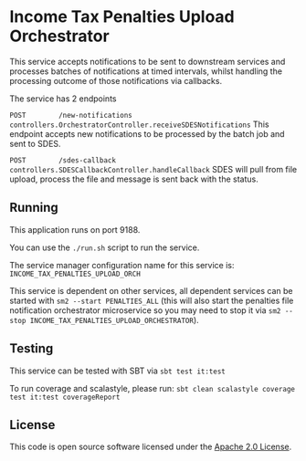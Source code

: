 
# Income Tax Penalties Upload Orchestrator

This service accepts notifications to be sent to downstream services and processes batches of notifications at timed intervals, whilst handling the processing outcome of those notifications via callbacks.

The service has 2 endpoints

`POST        /new-notifications                    controllers.OrchestratorController.receiveSDESNotifications`
This endpoint accepts new notifications to be processed by the batch job and sent to SDES.


`POST        /sdes-callback                        controllers.SDESCallbackController.handleCallback`
SDES will pull from file upload, process the file and message is sent back with the status.


## Running

This application runs on port 9188.

You can use the `./run.sh` script to run the service.

The service manager configuration name for this service is: `INCOME_TAX_PENALTIES_UPLOAD_ORCH`

This service is dependent on other services, all dependent services can be started with `sm2 --start PENALTIES_ALL` (this will also start the penalties file notification orchestrator microservice so you may need to stop it via `sm2 --stop INCOME_TAX_PENALTIES_UPLOAD_ORCHESTRATOR`).

## Testing

This service can be tested with SBT via `sbt test it:test`

To run coverage and scalastyle, please run: `sbt clean scalastyle coverage test it:test coverageReport`

## License

This code is open source software licensed under the [Apache 2.0 License]("http://www.apache.org/licenses/LICENSE-2.0.html").